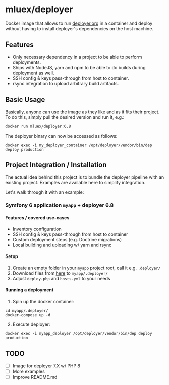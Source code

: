 # mluex/deployer

Docker image that allows to run [deployer.org](https://deployer.org/) in a container and deploy without having to install deployer's dependencies on the host machine.

## Features
- Only necessary dependency in a project to be able to perform deployments.
- Ships with NodeJS, yarn and npm to be able to do builds during deployment as well.
- SSH config & keys pass-through from host to container.
- rsync integration to upload arbitrary build artifacts.

## Basic Usage

Basically, anyone can use the image as they like and as it fits their project. To do this, simply pull the desired version and run it, e.g.:

```shell
docker run mluex/deployer:6.8
```

The deployer binary can now be accessed as follows:

```shell
docker exec -i my_deployer_container /opt/deployer/vendor/bin/dep deploy production
```

## Project Integration / Installation

The actual idea behind this project is to bundle the deployer pipeline with an existing project.
Examples are available here to simplify integration.

Let's walk through it with an example:

### Symfony 6 application `myapp` + deployer 6.8

#### Features / covered use-cases
- Inventory configuration
- SSH config & keys pass-through from host to container
- Custom deployment steps (e.g. Doctrine migrations)
- Local building and uploading w/ yarn and rsync

#### Setup
1. Create an empty folder in your `myapp` project root, call it e.g. `.deployer/`
2. Download files from [here](https://github.com/mluex/docker-dev-deployer/tree/master/6.X/examples/symfony6.2) to `myapp/.deployer/`
3. Adjust `deploy.php` and `hosts.yml` to your needs

#### Running a deployment
1. Spin up the docker container:
```shell
cd myapp/.deployer/
docker-compose up -d
```
2. Execute deployer:
```shell
docker exec -i myapp_deployer /opt/deployer/vendor/bin/dep deploy production
```

## TODO
- [ ] Image for deployer 7.X w/ PHP 8
- [ ] More examples
- [ ] Improve README.md